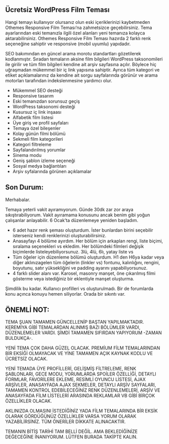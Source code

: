 ## Ücretsiz WordPress Film Teması
Hangi temayı kullanıyor olursanız olun eski içeriklerinizi kaybetmeden Othemes Responsive Film Teması‘na zahmetsizce geçebilirsiniz. Tema ayarlarından eski temanızla ilgili özel alanları yeni temanıza kolayca aktarabilirsiniz. Othemes Responsive Film Teması hazırda 2 farklı renk seçeneğine sahiptir ve responsive (mobil uyumlu) yapıdadır.

SEO bakımından en güncel arama morotu standartları gözetilerek kodlanmıştır. Sıradan temaların aksine film bilgileri WordPress taksonomileri ile girilir ve tüm film bilgileri kendine ait arşiv sayfasına açılır. Böylece hiç uğraşmadan mükemmel bir iç link yapısına sahiptir. Ayrıca tüm kategori ve etiket açıklamalarınız da kendine ait sorgu sayfalarında görünür ve arama motorları tarafından indekslenmesine yardımcı olur.

- Mükemmel SEO desteği
- Responsive tasarım
- Eski temanızdan sorunsuz geçiş
- WordPress taksonomi desteği
- Kusursuz iç link inşaası
- Alfabetik film listesi
- Üye giriş ve profil sayfaları
- Temaya özel bileşenler
- Kolay günün filmi bölümü
- Sekmeli film kategorileri
- Kategori filtreleme
- Sayfalandırılmış yorumlar
- Sinema modu
- Geniş şablon izleme seçeneği
- Sosyal medya bağlantıları
- Arşiv syfalarında görünen açıklamalar
## Son Durum:

Merhabalar.

Temaya yeterli vakit ayıramıyorum. Günde 30dk zar zor araya sıkıştırabiliyorum. Vakit ayıramama konusunu ancak benim gibi yoğun çalışanlar anlayabilir.
6 Ocak’ta düzenlemeye yeniden başladım.

- 6 adet hazır renk şeması oluşturdum. İster bunlardan birini seçebilir isterseniz kendi renklerinizi oluşturabilirsiniz.
- Anasayfayı 4 bölüme ayırdım. Her bölüm için arkaplan rengi, liste biçimi, sıralama seçenekleri vs ekledim. Her bölümdeki filmleri değişik biçimlerde listeleyebiliyorsunuz. 3lü, 4lü, 6lı, yatay liste vs
- Tüm öğeler için düzenleme bölümü oluşturdum. H1 den H6ya kadar veya diğer aklınızagelen tüm öğelerin (linkler vs) fontunu, kalınlığını, rengini, boyutunu, satır yüksekliğini ve padding ayarını yapabiliyorsunuz.
- 4 farklı slider alanı var. Karosel, masonry manşet, öne çıkarılmış filmi gösterme veya istediğiniz bir eklentiyle manşet oluşturma.

Şimdilik bu kadar. Kullanıcı profilleri vs oluşturulmadı.
Bir de forumlarda konu açınca konuyu hemen siliyorlar. Orada bir sıkıntı var.

## ÖNEMLİ NOT:

TEMA ŞUAN TAMAMEN GÜNCELLENİP BAŞTAN YAPILMAKTADIR. KEREMİYA GİBİ TEMALARDAN ALINMIŞ BAZI BÖLÜMLER VARDI, DÜZENLEMELER VARDI. ŞİMDİ TAMAMEN SIFIRDAN YAPIYORUM -ZAMAN BULDUKÇA-.

YENİ TEMA ÇOK DAHA GÜZEL OLACAK. PREMİUM FİLM TEMALARINDAN BİR EKSİĞİ OLMAYACAK VE YİNE TAMAMEN AÇIK KAYNAK KODLU VE ÜCRETSİZ OLACAK.

YENİ TEMADA ÜYE PROFİLLERİ, GELİŞMİŞ FİLTRELEME, RENK ŞABLONLARI, GECE MODU, YORUMLARDA SPOİLER ÖZELLİĞİ, DETAYLI FORMLAR, FAVORİLERE EKLEME, RESİMLİ OYUNCU LİSTESİ, AJAX ARŞİVLER, ANASAYFADA AJAX SEKMELER, DETAYLI ARŞİV SAYFALARI, TAMAMEN KONTROL EDEBİLECEĞİNİZ RENK DÜZENLEMELERİ, ARŞİV VE ANASAYFADA FİLM LİSTELERİ ARASINDA REKLAMLAR  VB GİBİ BİRÇOK ÖZELLİKLER OLACAK.

AKLINIZDA OLMASINI İSTEDİĞİNİZ YADA FİLM TEMALARINDA BİR EKSİK OLARAK GÖRDÜĞÜNÜZ ÖZELLİKLER VARSA YORUM OLARAK YAZABİLİRSİNİZ. TÜM ÖNERİLER DİKKATE ALINACAKTIR.

TEMANIN BİTİŞ TARİHİ TAM BELLİ DEĞİL. AMA BEKLEDİĞİNİZE DEĞECEĞİNE İNANIYORUM. LÜTFEN BURADA TAKİPTE KALIN.
